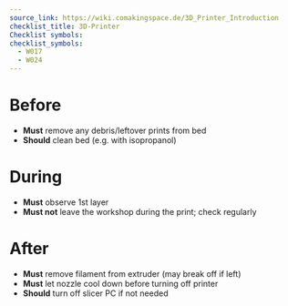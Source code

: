 ```yaml
---
source_link: https://wiki.comakingspace.de/3D_Printer_Introduction
checklist_title: 3D-Printer
Checklist symbols: 
checklist_symbols: 
  - W017
  - W024
---
```


# Before
* **Must** remove any debris/leftover prints from bed
* **Should** clean bed (e.g. with isopropanol)

# During
* **Must** observe 1st layer
* **Must not** leave the workshop during the print; check regularly

# After
* **Must** remove filament from extruder (may break off if left)
* **Must** let nozzle cool down before turning off printer
* **Should** turn off slicer PC if not needed

